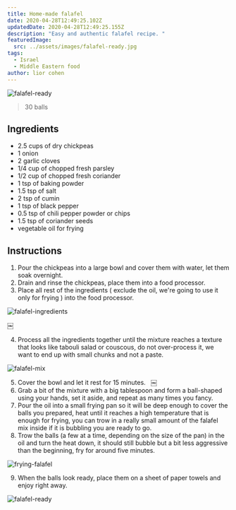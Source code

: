 ```yaml
---
title: Home-made falafel
date: 2020-04-28T12:49:25.102Z
updatedDate: 2020-04-28T12:49:25.155Z
description: "Easy and authentic falafel recipe. "
featuredImage:
  src: ../assets/images/falafel-ready.jpg
tags:
  - Israel
  - Middle Eastern food
author: lior cohen
---
```

![falafel-ready](../assets/images/falafel-ready.jpg "falafel-ready")

> 30 balls

## Ingredients

* 2.5 cups of dry chickpeas
* 1 onion 
* 2 garlic cloves 
* 1/4 cup of chopped fresh parsley
* 1/2 cup of chopped fresh coriander 
* 1 tsp of baking powder
* 1.5 tsp of salt
* 2 tsp of cumin
* 1 tsp of black pepper 
* 0.5 tsp of chili pepper powder or chips 
* 1.5 tsp of coriander seeds
* vegetable oil for frying

## Instructions

1. Pour the chickpeas into a large bowl and cover them with water, let them soak overnight.
2. Drain and rinse the chickpeas, place them into a food processor.
3. Place all rest of the ingredients ( exclude the oil, we're going to use it only for frying ) into the food processor.

![falafel-ingredients](../assets/images/falafel-ingredients.jpg "falafel-ingredients")

￼

4. Process all the ingredients together until the mixture reaches a texture that looks like tabouli salad or couscous, do not over-process it, we want to end up with small chunks and not a paste. 

![falafel-mix](../assets/images/falafel-mix.jpg "falafel-mix")

5. Cover the bowl and let it rest for 15 minutes.   ￼
6. Grab a bit of the mixture with a big tablespoon and form a ball-shaped using your hands, set it aside, and repeat as many times you fancy. 
7. Pour the oil into a small frying pan so it will be deep enough to cover the balls you prepared, heat until it reaches a high temperature that is enough for frying, you can trow in a really small amount of the falafel mix inside if it is bubbling you are ready to go.  
8. Trow the balls (a few at a time, depending on the size of the pan) in the oil and turn the heat down, it should still bubble but a bit less aggressive than the beginning, fry for around five minutes.  

![frying-falafel](../assets/images/frying-falafel.jpg "frying-falafel")

9. When the balls look ready, place them on a sheet of paper towels and enjoy right away.

![falafel-ready](../assets/images/falafel-ready.jpg "falafel-ready")